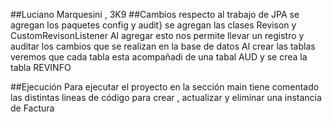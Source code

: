 ##Luciano Marquesini , 3K9
##Cambios respecto al trabajo de JPA
 se agregan los paquetes config y audit}
  se agregan las clases Revison y CustomRevisonListener
Al agregar esto nos permite llevar un registro y auditar los cambios que se realizan en la base de datos
Al crear las tablas veremos que cada tabla esta acompañadi de una tabal AUD y se crea la tabla REVINFO


##Ejecución
Para ejecutar el proyecto en la sección main tiene comentado las distintas lineas de código para crear , actualizar y eliminar una instancia de Factura
